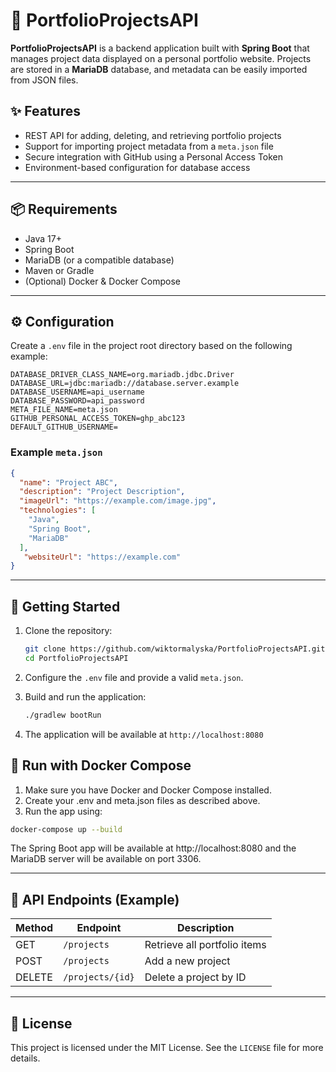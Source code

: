 # 📁 PortfolioProjectsAPI

**PortfolioProjectsAPI** is a backend application built with **Spring Boot** that manages project data displayed on a personal portfolio website. Projects are stored in a **MariaDB** database, and metadata can be easily imported from JSON files.

## ✨ Features

- REST API for adding, deleting, and retrieving portfolio projects
- Support for importing project metadata from a `meta.json` file
- Secure integration with GitHub using a Personal Access Token
- Environment-based configuration for database access

---

## 📦 Requirements

- Java 17+
- Spring Boot
- MariaDB (or a compatible database)
- Maven or Gradle
- (Optional) Docker & Docker Compose


---

## ⚙️ Configuration

Create a `.env` file in the project root directory based on the following example:

```dotenv
DATABASE_DRIVER_CLASS_NAME=org.mariadb.jdbc.Driver
DATABASE_URL=jdbc:mariadb://database.server.example
DATABASE_USERNAME=api_username
DATABASE_PASSWORD=api_password
META_FILE_NAME=meta.json
GITHUB_PERSONAL_ACCESS_TOKEN=ghp_abc123
DEFAULT_GITHUB_USERNAME=
```

### Example `meta.json`

```json
{
  "name": "Project ABC",
  "description": "Project Description",
  "imageUrl": "https://example.com/image.jpg",
  "technologies": [
    "Java",
    "Spring Boot",
    "MariaDB"
  ],
   "websiteUrl": "https://example.com"
}
```

---

## 🚀 Getting Started

1. Clone the repository:
   ```bash
   git clone https://github.com/wiktormalyska/PortfolioProjectsAPI.git
   cd PortfolioProjectsAPI
   ```

2. Configure the `.env` file and provide a valid `meta.json`.

3. Build and run the application:
   ```bash
   ./gradlew bootRun
   ```

4. The application will be available at `http://localhost:8080`

## 🐳 Run with Docker Compose
1. Make sure you have Docker and Docker Compose installed.
2. Create your .env and meta.json files as described above.
3. Run the app using:

```bash
docker-compose up --build
```
The Spring Boot app will be available at http://localhost:8080 and the MariaDB server will be available on port 3306.

---

## 🔌 API Endpoints (Example)

| Method | Endpoint         | Description                  |
|--------|------------------|------------------------------|
| GET    | `/projects`      | Retrieve all portfolio items |
| POST   | `/projects`      | Add a new project            |
| DELETE | `/projects/{id}` | Delete a project by ID       |

---

## 📝 License

This project is licensed under the MIT License. See the `LICENSE` file for more details.
